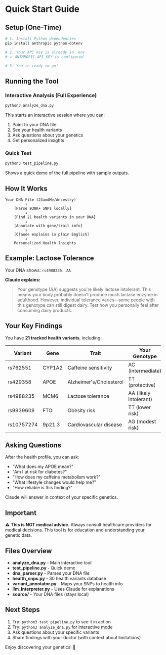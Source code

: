 # Quick Start Guide

## Setup (One-Time)

```bash
# 1. Install Python dependencies
pip install anthropic python-dotenv

# 2. Your API key is already in .env
# ✓ ANTHROPIC_API_KEY is configured

# 3. You're ready to go!
```

## Running the Tool

### Interactive Analysis (Full Experience)

```bash
python3 analyze_dna.py
```

This starts an interactive session where you can:
1. Point to your DNA file
2. See your health variants
3. Ask questions about your genetics
4. Get personalized insights

### Quick Test

```bash
python3 test_pipeline.py
```

Shows a quick demo of the full pipeline with sample outputs.

## How It Works

```
Your DNA File (23andMe/Ancestry)
         ↓
    [Parse 939K+ SNPs locally]
         ↓
    [Find 21 health variants in your DNA]
         ↓
    [Annotate with gene/trait info]
         ↓
    [Claude explains in plain English]
         ↓
    Personalized Health Insights
```

## Example: Lactose Tolerance

Your DNA shows: `rs4988235: AA`

**Claude explains:**
> Your genotype (AA) suggests you're likely lactose intolerant. This means your body probably doesn't produce much lactase enzyme in adulthood. However, individual tolerance varies—some people with this genotype can still digest dairy. Test how you personally feel after consuming dairy products.

## Your Key Findings

You have **21 tracked health variants**, including:

| Variant | Gene | Trait | Your Genotype |
|---------|------|-------|---------------|
| rs762551 | CYP1A2 | Caffeine sensitivity | AC (intermediate) |
| rs429358 | APOE | Alzheimer's/Cholesterol | TT (protective) |
| rs4988235 | MCM6 | Lactose tolerance | AA (likely intolerant) |
| rs9939609 | FTO | Obesity risk | TT (lower risk) |
| rs10757274 | 9p21.3 | Cardiovascular disease | AG (modest risk) |

## Asking Questions

After the health profile, you can ask:
- "What does my APOE mean?"
- "Am I at risk for diabetes?"
- "How does my caffeine metabolism work?"
- "What lifestyle changes would help me?"
- "How reliable is this finding?"

Claude will answer in context of your specific genetics.

## Important

⚠️ **This is NOT medical advice.** Always consult healthcare providers for medical decisions. This tool is for education and understanding your genetic data.

## Files Overview

- **analyze_dna.py** - Main interactive tool
- **test_pipeline.py** - Quick demo
- **dna_parser.py** - Parses your DNA file
- **health_snps.py** - 30 health variants database
- **variant_annotator.py** - Maps your SNPs to health info
- **llm_interpreter.py** - Uses Claude for explanations
- **source/** - Your DNA files (stays local)

## Next Steps

1. Try: `python3 test_pipeline.py` to see it in action
2. Try: `python3 analyze_dna.py` for interactive mode
3. Ask questions about your specific variants
4. Share findings with your doctor (with context about limitations)

Enjoy discovering your genetics! 🧬
